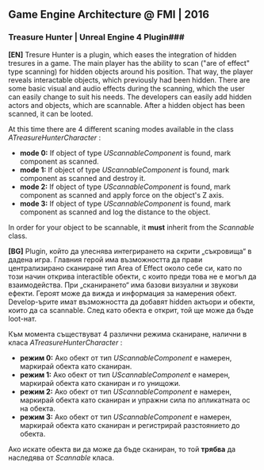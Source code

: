 ## Game Engine Architecture @ FMI | 2016

### Treasure Hunter | Unreal Engine 4 Plugin###

**[EN]**
Tresure Hunter is a plugin, which eases the integration of hidden tresures in a game.
The main player has the ability to  scan ("are of effect" type scanning) for hidden objects around his position.
That way, the player reveals interactable objects, which previously had been hidden. There are some basic 
visual and audio effects during the scanning, which the user can easily change to suit his needs. 
The developers can easily add hidden actors and objects, which are scannable. After a hidden object has been scanned,
it can be looted.

At this time there are 4 different scaning modes available in the class *ATreasureHunterCharacter* :
  + **mode 0:** If object of type *UScannableComponent* is found, mark component as scanned.
  + **mode 1:** If object of type *UScannableComponent* is found, mark component as scanned and destroy it.
  + **mode 2:** If object of type *UScannableComponent* is found, mark component as scanned and apply force on the object's Z axis.
  + **mode 3:** If object of type *UScannableComponent* is found, mark component as scanned and log the distance to the object.
  
In order for your object to be scannable, it **must** inherit from the *Scannable* class.



**[BG]**
Plugin, който да улеснява интегрирането на скрити „съкровища“ в
дадена игра. Главния герой има възможността да прави централизирано сканиране тип
Area of Effect около себе си, като по този начин открива interactible обекти, с които
преди това не е могъл да взаимодейства. При „сканирането“ има базови визуални и звукови ефекти.
Героят може да вижда и информация за намерения обект. Develop-ърите имат
възможността да добавят hidden актьори и обекти, които да са scannable. След като обекта е
открит, той ще може да бъде loot-нат.

Към момента съществуват 4 различни режима сканиране, налични в класа *ATreasureHunterCharacter* :
  + **режим 0:** Ако обект от тип *UScannableComponent* е намерен, маркирай обекта като сканиран.
  + **режим 1:** Ако обект от тип *UScannableComponent* е намерен, маркирай обекта като сканиран и го унищожи.
  + **режим 2:** Ако обект от тип *UScannableComponent* е намерен, маркирай обекта като сканиран и упражни сила по апликатната ос на                        обекта.
  + **режим 3:** Ако обект от тип *UScannableComponent* е намерен, маркирай обекта като сканиран и регистрирай разстоянието до обекта.

Ако искате обекта ви да може да бъде сканиран, то той **трябва** да наследява от *Scannable* класа.
